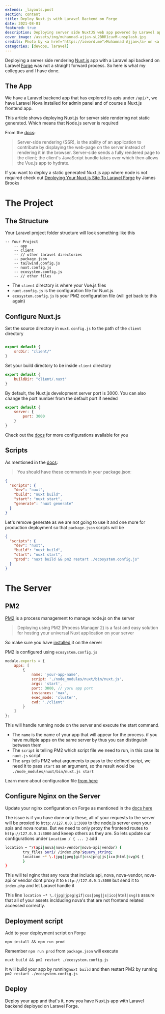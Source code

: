 ```yaml
---
extends: _layouts.post
section: content
title: Deploy Nuxt.js with Laravel Backend on Forge
date: 2021-08-01
featured: true
description: Deploying server side NuxtJS web app powered by Laravel apis backend on Laravel Forge.
cover_image: /assets/img/muhannad-ajjan-sL2BRR1cuvM-unsplash.jpg
credits: Photo by <a href="https://isword.me">Muhannad Ajjan</a> on <a href="https://unsplash.com/@isword?utm_source=unsplash&utm_medium=referral&utm_content=creditCopyText">Unsplash</a>
categories: [devops, laravel]
---
```


Deploying a server side rendering [Nuxt.js](https://nuxtjs.org) app with a Laravel api backend on Laravel [Forge](https://forge.laravel.com) was not a straight forward process. So here is what my collegues and I have done.

## The App

We have a Laravel backend app that has explored its apis under `/api/*`, we have Laravel Nova installed for admin panel and of course a Nuxt.js frontend app.

This article shows deploying Nuxt.js for server side rendering not static generated. Which means that Node.js server is required

From the [docs](https://nuxtjs.org/docs/2.x/concepts/server-side-rendering):

> Server-side rendering (SSR), is the ability of an application to contribute by displaying the web-page on the server instead of rendering it in the browser. Server-side sends a fully rendered page to the client; the client's JavaScript bundle takes over which then allows the Vue.js app to hydrate.


If you want to deploy a static generated Nuxt.js app where node is not required check out [Deploying Your Nuxt.js Site To Laravel Forge](https://blog.laravel.com/deploying-your-nuxtjs-site-to-laravel-forge) by James Brooks

# The Project

## The Structure

Your Laravel project folder structure will look something like this

```
-- Your Project
    -- app 
    -- client
    -- // other laravel directories 
    -- package.json
    -- tailwind.config.js
    -- nuxt.config.js
    -- ecosystem.config.js
    -- // other files 
```

- The `client` directory is where your Vue.js files
- `nuxt.config.js` is the configuration file for Nuxt.js
- `ecosystem.config.js` is your PM2 configuration file (will get back to this again)

## Configure Nuxt.js

Set the source directory in `nuxt.config.js` to the path of the `client` directory

```javascript

export default {
    srcDir: "client/"
}
```
Set your build directory to be inside `client` directory

```javascript
export default {
    buildDir: "client/.nuxt"
}
```
By default, the Nuxt.js development server port is 3000. You can also change the port number from the default port if needed


```javascript
export default {
    server: {
        port: 3000
    }
}
```

Check out the [docs](https://nuxtjs.org/docs/2.x/features/configuration) for more configurations available for you

## Scripts

As mentioned in the [docs](https://nuxtjs.org/docs/2.x/get-started/commands#using-in-packagejson):

> You should have these commands in your package.json:

```json
{
  "scripts": {
    "dev": "nuxt",
    "build": "nuxt build",
    "start": "nuxt start",
    "generate": "nuxt generate"
  }
}
```

Let's remove generate as we are not going to use it and one more for production deployment so that `package.json` scripts will be

```json
{
  "scripts": {
    "dev": "nuxt",
    "build": "nuxt build",
    "start": "nuxt start",
    "prod": "nuxt build && pm2 restart ./ecosystem.config.js"
  }
}
```

# The Server

## PM2 

[PM2](https://pm2.keymetrics.io) is a process management to manage node.js on the server

>Deploying using PM2 (Process Manager 2) is a fast and easy solution for hosting your universal Nuxt application on your server

So make sure you have [installed](https://nuxtjs.org/docs/2.x/deployment/deployment-pm2#getting-started) it on the server 

PM2 is configured using `ecosystem.config.js` 
```javascript
module.exports = {
    apps: [
        {
            name: 'your-app-name',
            script: './node_modules/nuxt/bin/nuxt.js',
            args: 'start',
            port: 3000, // yoru app port 
            instances: 'max',
            exec_mode: 'cluster',
            cwd: './client'
        }
    ]
};
```
This will handle running node on the server and execute the start command. 

- The `name` is the name of your app that will appear for the process. if you have multiple apps on the same server by thus you can distinguish between them
- The `script` is telling PM2 which script file we need to run, in this case its `nuxt.js` script
- The `args` tells PM2 what arguments to pass to the defined script, we need it to pass `start` as an argument, so the result would be `./node_modules/nuxt/bin/nuxt.js start`

Learn more about configuration file [from here](https://pm2.keymetrics.io/docs/usage/application-declaration/)

## Configure Nginx on the Server

Update your nginx configuration on Forge as mentioned in the [docs here](https://nuxtjs.org/docs/2.x/deployment/nginx-proxy#nginx-configuration-for-laravel-forge)

The issue is if you have done only these, all of your requests to the server will be proxied to `http://127.0.0.1:3000` to the node.js server even your apis and nova routes. But we need to only proxy the frontend routes to `http://127.0.0.1:3000` and keeep others as they are. So lets update our configurations under `Location / { ... }` add

```bash
location ~ ^/(api|nova|nova-vendor|nova-api|vendor) {
        try_files $uri/ /index.php?$query_string;
        location ~* \.(jpg|jpeg|gif|css|png|js|ico|html|svg)$ {
        }
}
```
This will tel nginx that any route that include api, nova, nova-vendor, nova-api or vendor dont proxy it to `http://127.0.0.1:3000` but send it to `index.php` and let Laravel handle it 

This line `location ~* \.(jpg|jpeg|gif|css|png|js|ico|html|svg)$` assure that all of your assets inclduding nova's that are not frontend related accessed correctly.

## Deployment script 

Add to your deployment script on Forge

```
npm install && npm run prod
```

Remember `npm run prod` from `package.json` will execute 
```
nuxt build && pm2 restart ./ecosystem.config.js
```
It will build your app by running`nuxt build` and then restart PM2 by running `pm2 restart ./ecosystem.config.js`

## Deploy 

Deploy your app and that's it, now you have Nuxt.js app with Laravel backend deployed on Laravel Forge. 
